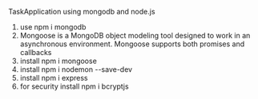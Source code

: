 TaskApplication
using mongodb and node.js
1. use npm i mongodb
2. Mongoose is a MongoDB object modeling tool designed to work in an asynchronous environment. 
Mongoose supports both promises and callbacks
3. install npm i mongoose
4. install npm i nodemon --save-dev
5. install npm i express
6. for security install npm i bcryptjs